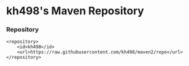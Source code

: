 # kh498's Maven Repository

### Repository
```
<repository>
    <id>kh498</id>
    <url>https://raw.githubusercontent.com/kh498/maven2/repo</url>
</repository>
```

